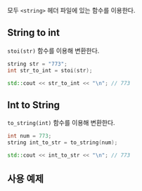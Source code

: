모두 `<string>` 헤더 파일에 있는 함수를 이용한다.

## String to int

`stoi(str)` 함수를 이용해 변환한다.

```cpp
string str = "773";
int str_to_int = stoi(str);

std::cout << str_to_int << "\n"; // 773
```

## Int to String 

`to_string(int)` 함수를 이용해 변환한다.

```cpp
int num = 773;
string int_to_str = to_string(num);

std::cout << int_to_str << "\n"; // 773
```

## 사용 예제

